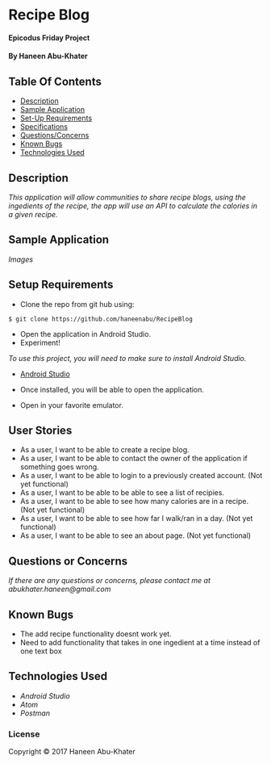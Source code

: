 # Recipe Blog

#### Epicodus Friday Project

#### By Haneen Abu-Khater

## Table Of Contents

* [Description](#description)
* [Sample Application](#view-of-application)
* [Set-Up Requirements](#setup-requirements)
* [Specifications](#specifications)
* [Questions/Concerns](#questions-or-concerns)
* [Known Bugs](#known-bugs)
* [Technologies Used](#technologies-used)

## Description

_This application will allow communities to share recipe blogs, using the ingedients of the recipe, the app will use an API to calculate the calories in a given recipe._


## Sample Application
_Images_


## Setup Requirements
* Clone the repo from git hub using:
````
$ git clone https://github.com/haneenabu/RecipeBlog
````
* Open the application in Android Studio.
* Experiment!

_To use this project, you will need to make sure to install Android Studio._
* [Android Studio](https://developer.android.com/studio/index.html)
* Once installed, you will be able to open the application.

* Open in your favorite emulator.

## User Stories
* As a user, I want to be able to create a recipe blog.
* As a user, I want to be able to contact the owner of the application if something goes wrong.
* As a user, I want to be able to login to a previously created account. (Not yet functional)
* As a user, I want to be able to be able to see a list of recipies.
* As a user, I want to be able to see how many calories are in a recipe. (Not yet functional)
* As a user, I want to be able to see how far I walk/ran in a day. (Not yet functional)
* As a user, I want to be able to see an about page. (Not yet functional)


## Questions or Concerns ##
_If there are any questions or concerns, please contact me at abukhater.haneen@gmail.com_

## Known Bugs
* The add recipe functionality doesnt work yet.
* Need to add functionality that takes in one ingedient at a time instead of one text box


## Technologies Used

* _Android Studio_
* _Atom_
* _Postman_



### License

Copyright &copy; 2017 Haneen Abu-Khater
